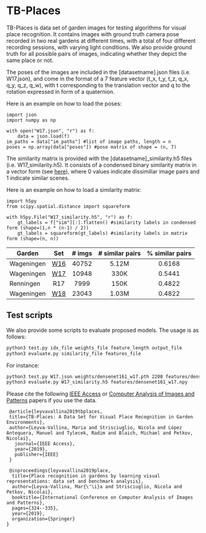 # TB-Places
TB-Places is data set of garden images for testing algorithms for visual place recognition. It contains images with ground truth camera pose recorded in two real gardens at different times, with a total of four different recording sessions, with varying light conditions. We also provide ground truth for all possible pairs of images, indicating whether they depict the same place or not. 

The poses of the images are included in the \[datasetname].json files (i.e. W17.json), and come in the format of a 7 feature vector (t_x, t_y, t_z, q_x, q_y, q_z, q_w), with t corresponding to the translation vector and q to the rotation expressed in form of a quaternion.

Here is an example on how to load the poses:

```python3
import json
import numpy as np

with open("W17.json", "r") as f:
    data = json.load(f)
im_paths = data["im_paths"] #list of image paths, length = n
poses = np.array(data["poses"]) #pose matrix of shape = (n, 7)

```

The similarity matrix is provided with the \[datasetname]\_similarity.h5 files (i.e. W17\_similarity.h5). It consists of a condensed binary similarity matrix in a vector form (see [here](https://docs.scipy.org/doc/scipy-0.14.0/reference/generated/scipy.spatial.distance.squareform.html)), where 0 values indicate dissimiliar image pairs and 1 indicate similar scenes. 

Here is an example on how to load a similarity matrix:

```python3
import h5py
from scipy.spatial.distance import squareform

with h5py.File("W17_similarity.h5", "r") as f:
    gt_labels = f["sim"][:].flatten() #similarity labels in condensed form (shape=(1,n * (n-1) / 2))
    gt_labels = squareform(gt_labels) #similarity labels in matrix form (shape=(n, n))

```

| Garden     | Set | # imgs | # similar pairs | % similar pairs |
|------------|:---:|:------:|:---------------:|:---------------:|
| Wageningen | [W16](https://drive.google.com/drive/folders/1OhGArOsgo8T2idGGIWmxHTcML6lnj3jY?usp=sharing)|  40752 |      5.12M      |      0.6168     |
| Wageningen | [W17](https://drive.google.com/drive/folders/1kPHZgqD8akFQNpLgrCnQikOGpp4pSz5n?usp=sharing)|  10948 |       330K      |      0.5441     |
| Renningen  | R17|  7999  |       150K      |      0.4822     |
| Wageningen | [W18](https://drive.google.com/open?id=1OhGArOsgo8T2idGGIWmxHTcML6lnj3jY)|  23043 |       1.03M | 0.4822|

## Test scripts

We also provide some scripts to evaluate proposed models.
The usage is as follows:
```bash
python3 test.py idx_file weights_file feature_length output_file
python3 evaluate.py similarity_file features_file

```
For instance:
```bash
python3 test.py W17.json weights/densenet161_w17.pth 2208 features/densenet161_w17.npy
python3 evaluate.py W17_similarity.h5 features/densenet161_w17.npy

```


Please cite the following [IEEE Access](https://ieeexplore.ieee.org/document/8698240) or [Computer Analysis of Images and Patterns](https://link.springer.com/chapter/10.1007/978-3-030-29888-3_26) papers if you use the data.


```
 @article{leyvavallina2019tbplaces,
 title={TB-Places: A Data Set for Visual Place Recognition in Garden Environments}, 
 author={Leyva-Vallina, Maria and Strisciuglio, Nicola and López Antequera, Manuel and Tylecek, Radim and Blaich, Michael and Petkov, Nicolai}, 
   journal={IEEE Access}, 
   year={2019},
   publisher={IEEE}
 }
 
 @inproceedings{leyvavallina2019place,
  title={Place recognition in gardens by learning visual representations: data set and benchmark analysis},
  author={Leyva-Vallina, Mar{\'\i}a and Strisciuglio, Nicola and Petkov, Nicolai},
  booktitle={International Conference on Computer Analysis of Images and Patterns},
  pages={324--335},
  year={2019},
  organization={Springer}
}

```
